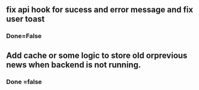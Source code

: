 ## fix api hook for sucess and error message and fix user toast
### Done=False

 ## Add  cache or some logic to store old orprevious news when backend is not running.
 ### Done =false
